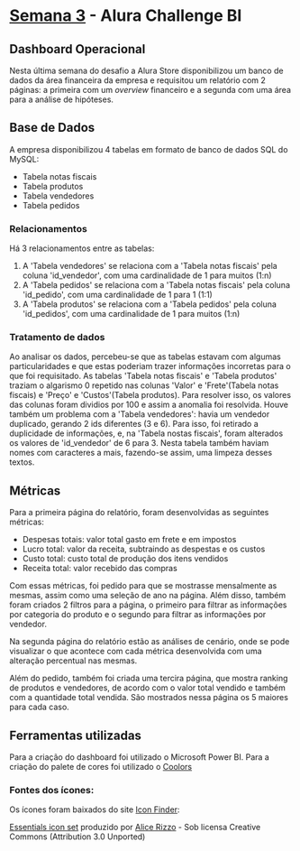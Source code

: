 # [Semana 3](https://bit.ly/Semana3_Alura) - Alura Challenge BI

## Dashboard Operacional

Nesta última semana do desafio a Alura Store disponibilizou um banco de dados da área financeira da empresa e requisitou um relatório com 2 páginas: a primeira com um *overview* financeiro e a segunda com uma área para a análise de hipóteses.

## Base de Dados

A empresa disponibilizou 4 tabelas em formato de banco de dados SQL do MySQL:

  - Tabela notas fiscais
  - Tabela produtos
  - Tabela vendedores
  - Tabela pedidos

### Relacionamentos

Há 3 relacionamentos entre as tabelas:
  
1. A 'Tabela vendedores' se relaciona com a 'Tabela notas fiscais' pela coluna 'id_vendedor', com uma cardinalidade de 1 para muitos (1:n)
2. A 'Tabela pedidos' se relaciona com a 'Tabela notas fiscais' pela coluna 'id_pedido', com uma cardinalidade de 1 para 1 (1:1)
3. A 'Tabela produtos' se relaciona com a 'Tabela pedidos' pela coluna 'id_pedidos', com uma cardinalidade de 1 para muitos (1:n)

### Tratamento de dados

  Ao analisar os dados, percebeu-se que as tabelas estavam com algumas particularidades e que estas poderiam trazer informações incorretas para o que foi requisitado. As tabelas 'Tabela notas fiscais' e 'Tabela produtos' traziam o algarismo 0 repetido nas colunas 'Valor' e 'Frete'(Tabela notas fiscais) e 'Preço' e 'Custos'(Tabela produtos). Para resolver isso, os valores das colunas foram dividios por 100 e assim a anomalia foi resolvida.
  Houve também um problema com a 'Tabela vendedores': havia um vendedor duplicado, gerando 2 ids diferentes (3 e 6). Para isso, foi retirado a duplicidade de informações, e, na 'Tabela nostas fiscais', foram alterados os valores de 'id_vendedor' de 6 para 3. Nesta tabela também haviam nomes com caracteres a mais, fazendo-se assim, uma limpeza desses textos.


## Métricas

Para a primeira página do relatório, foram desenvolvidas as seguintes métricas:
  
  - Despesas totais: valor total gasto em frete e em impostos
  - Lucro total: valor da receita, subtraindo as despestas e os custos
  - Custo total: custo total de produção dos itens vendidos
  - Receita total: valor recebido das compras
  
  Com essas métricas, foi pedido para que se mostrasse mensalmente as mesmas, assim como uma seleção de ano na página. Além disso, também foram criados 2 filtros para a página, o primeiro para filtrar as informações por categoria do produto e o segundo para filtrar as informações por vendedor.

Na segunda página do relatório estão as análises de cenário, onde se pode visualizar o que acontece com cada métrica desenvolvida com uma alteração percentual nas mesmas.

Além do pedido, também foi criada uma tercira página, que mostra ranking de produtos e vendedores, de acordo com o valor total vendido e também com a quantidade total vendida. São mostrados nessa página os 5 maiores para cada caso.

  
## Ferramentas utilizadas
  Para a criação do dashboard foi utilizado o Microsoft Power BI. Para a criação do palete de cores foi utilizado o [Coolors](https://coolors.co)
  
  ### Fontes dos ícones:
  
  Os ícones foram baixados do site [Icon Finder](https://www.iconfinder.com):

  [Essentials icon set](https://www.iconfinder.com/iconsets/essentials-9) produzido por [Alice Rizzo](https://www.iconfinder.com/AliceR) - Sob licensa Creative Commons (Attribution 3.0 Unported)



